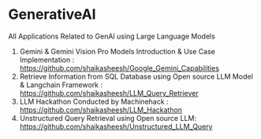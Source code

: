 # GenerativeAI
All Applications Related to GenAI using Large Language Models

1) Gemini & Gemini Vision Pro Models Introduction & Use Case Implementation : https://github.com/shaikasheesh/Google_Gemini_Capabilities
2) Retrieve Information from SQL Database using Open source LLM Model & Langchain Framework : https://github.com/shaikasheesh/LLM_Query_Retriever
3) LLM Hackathon Conducted by Machinehack : https://github.com/shaikasheesh/LLM_Hackathon
4) Unstructured Query Retrieval using Open source LLM: https://github.com/shaikasheesh/Unstructured_LLM_Query
